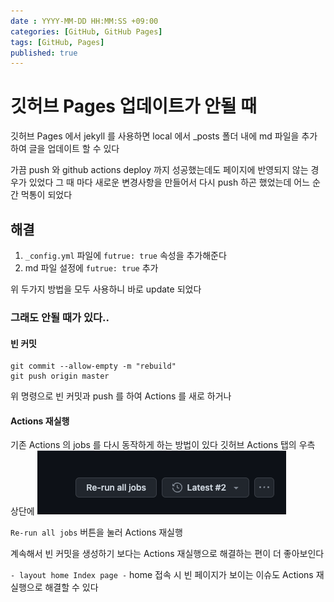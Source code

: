 ```yaml
---
date : YYYY-MM-DD HH:MM:SS +09:00
categories: [GitHub, GitHub Pages]
tags: [GitHub, Pages]
published: true
---
```




# 깃허브 Pages 업데이트가 안될 때
깃허브 Pages 에서 jekyll 를 사용하면 local 에서 
_posts 폴더 내에 md 파일을 추가하여 글을 업데이트 할 수 있다

가끔 push 와 github actions deploy 까지 성공했는데도 
페이지에 반영되지 않는 경우가 있었다
그 때 마다 새로운 변경사항을 만들어서 다시 push 하곤 했었는데
어느 순간 먹통이 되었다

## 해결

1. `_config.yml` 파일에 `futrue: true` 속성을 추가해준다
2. md 파일 설정에 `futrue: true` 추가

위 두가지 방법을 모두 사용하니 바로 update 되었다

### 그래도 안될 때가 있다..


#### 빈 커밋
```
git commit --allow-empty -m "rebuild"
git push origin master
```
위 명령으로 빈 커밋과 push 를 하여 Actions 를 새로 하거나


#### Actions 재실행
기존 Actions 의 jobs 를 다시 동작하게 하는 방법이 있다
깃허브 Actions 탭의 우측 상단에
![re-run.png](/assets/img/posts_images/re-run.png)

`Re-run all jobs` 버튼을 눌러 Actions 재실행

계속해서 빈 커밋을 생성하기 보다는 Actions 재실행으로
해결하는 편이 더 좋아보인다

`- layout home Index page -`
home 접속 시 빈 페이지가 보이는 이슈도 
Actions 재실행으로 해결할 수 있다



